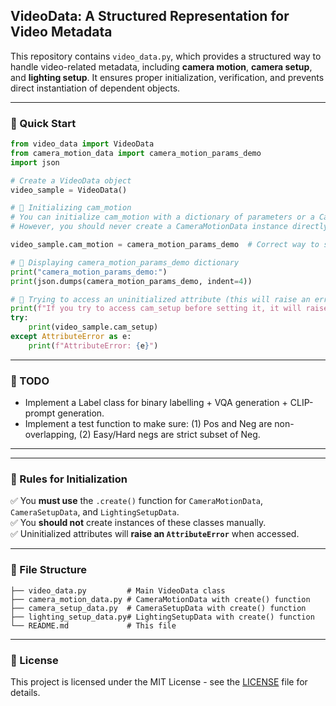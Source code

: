 ## **VideoData: A Structured Representation for Video Metadata**

This repository contains `video_data.py`, which provides a structured way to handle video-related metadata, including **camera motion**, **camera setup**, and **lighting setup**. It ensures proper initialization, verification, and prevents direct instantiation of dependent objects.

---

### **🚀 Quick Start**
```python
from video_data import VideoData
from camera_motion_data import camera_motion_params_demo
import json

# Create a VideoData object
video_sample = VideoData()

# 🔹 Initializing cam_motion
# You can initialize cam_motion with a dictionary of parameters or a CameraMotionData instance
# However, you should never create a CameraMotionData instance directly without using its create() function.

video_sample.cam_motion = camera_motion_params_demo  # Correct way to set

# 🔹 Displaying camera_motion_params_demo dictionary
print("camera_motion_params_demo:")
print(json.dumps(camera_motion_params_demo, indent=4))

# 🔹 Trying to access an uninitialized attribute (this will raise an error)
print(f"If you try to access cam_setup before setting it, it will raise an Error.")
try:
    print(video_sample.cam_setup)
except AttributeError as e:
    print(f"AttributeError: {e}")
```

---

### **🔹 TODO**
- Implement a Label class for binary labelling + VQA generation + CLIP-prompt generation.
- Implement a test function to make sure: (1) Pos and Neg are non-overlapping, (2) Easy/Hard negs are strict subset of Neg.

---

---

### **🔹 Rules for Initialization**
✅ You **must use** the `.create()` function for `CameraMotionData`, `CameraSetupData`, and `LightingSetupData`.  
✅ You **should not** create instances of these classes manually.  
✅ Uninitialized attributes will **raise an `AttributeError`** when accessed.  

---

### **📂 File Structure**
```
├── video_data.py         # Main VideoData class
├── camera_motion_data.py # CameraMotionData with create() function
├── camera_setup_data.py  # CameraSetupData with create() function
├── lighting_setup_data.py# LightingSetupData with create() function
└── README.md             # This file
```

---

### **📜 License**
This project is licensed under the MIT License - see the [LICENSE](LICENSE) file for details.
